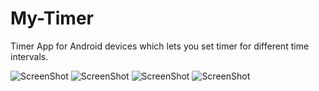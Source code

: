 # My-Timer
Timer App for Android devices which lets you set timer for different time intervals.

![ScreenShot](https://user-images.githubusercontent.com/20493407/32402687-e14b697e-c14f-11e7-8e49-85e9cfee4180.jpeg)
![ScreenShot](https://user-images.githubusercontent.com/20493407/32402689-e54700a6-c14f-11e7-96ca-6f02585b13cf.jpeg)
![ScreenShot](https://user-images.githubusercontent.com/20493407/32402691-e7268e28-c14f-11e7-8013-20ecae838b10.jpeg)
![ScreenShot](https://user-images.githubusercontent.com/20493407/32402692-e8fed458-c14f-11e7-969e-e8e6ea2eaa0f.jpeg)


